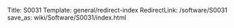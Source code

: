 Title: S0031
Template: general/redirect-index
RedirectLink: /software/S0031
save_as: wiki/Software/S0031/index.html